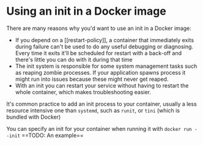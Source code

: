 # Using an init in a Docker image
There are many reasons why you'd want to use an init in a Docker image:
* If you depend on a [[restart-policy]], a container that immediately exits during failure can't be used to do any useful debugging or diagnosing. Every time it exits it'll be scheduled for restart with a back-off and there's little you can do with it during that time
* The init system is responsible for some system management tasks such as reaping zombie processes. If your application spawns process it might run into issues because these might never get reaped.
* With an init you can restart your service without having to restart the whole container, which makes troubleshooting easier.

It's common practice to add an init process to your container, usually a less resource intensive one than `systemd`, such as `runit`, or `tini` (which is bundled with Docker)

You can specify an init for your container when running it with `docker run --init` ==TODO: An example==
